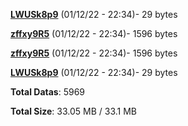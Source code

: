 [**LWUSk8p9**](/data/LWUSk8p9.txt) (01/12/22 - 22:34)- 29 bytes

[**zffxy9R5**](/data/zffxy9R5.txt) (01/12/22 - 22:34)- 1596 bytes

[**zffxy9R5**](/data/zffxy9R5.txt) (01/12/22 - 22:34)- 1596 bytes

[**LWUSk8p9**](/data/LWUSk8p9.txt) (01/12/22 - 22:34)- 29 bytes

**Total Datas**: 5969

**Total Size**: 33.05 MB / 33.1 MB